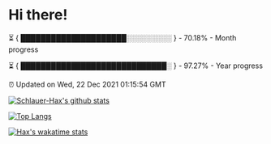 # Hi there!

⏳ { █████████████████████░░░░░░░░░ } - 70.18% - Month progress

⏳ { █████████████████████████████░ } - 97.27% - Year progress

⏰ Updated on Wed, 22 Dec 2021 01:15:54 GMT


[![Schlauer-Hax's github stats](https://github-readme-stats.vercel.app/api?username=Schlauer-Hax&show_icons=true&theme=dark&count_private=true)](https://github.com/Schlauer-Hax)


[![Top Langs](https://github-readme-stats.vercel.app/api/top-langs/?username=Schlauer-Hax&layout=compact&theme=dark)](https://github.com/Schlauer-Hax?tab=repositories)


[![Hax's wakatime stats](https://github-readme-stats.vercel.app/api/wakatime?username=Hax&theme=dark)](https://wakatime.com/@Hax)

